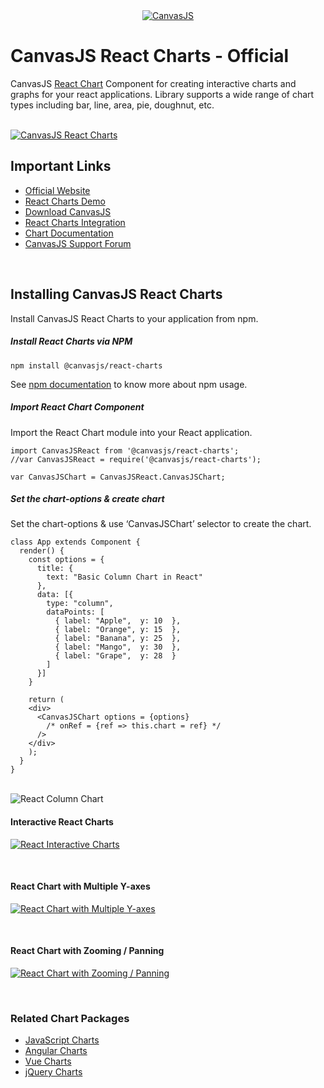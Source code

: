 <div align="center">
	<a href="https://www.npmjs.com/~canvasjs">
		<img src="https://canvasjs.com/wp-content/uploads/images/logo/canvasjs-logo-240x100.png" alt="CanvasJS"/>
	</a>
</div>

# CanvasJS React Charts - Official
CanvasJS [React Chart](https://canvasjs.com/react-charts/) Component for creating interactive charts and graphs for your react applications. Library supports a wide range of chart types including bar, line, area, pie, doughnut, etc.

<br/>

<a href="https://canvasjs.com/react-charts/">
	<img src="https://canvasjs.com/wp-content/uploads/images/npm/react/react-charts.png" alt="CanvasJS React Charts">
</a>

<br/>

## Important Links
- [Official Website](https://canvasjs.com/)
- [React Charts Demo](https://canvasjs.com/react-charts/)
- [Download CanvasJS](https://canvasjs.com/download-html5-charting-graphing-library/)
- [React Charts Integration](https://canvasjs.com/docs/charts/integration/react/)
- [Chart Documentation](https://canvasjs.com/docs/charts/basics-of-creating-html5-chart/)
- [CanvasJS Support Forum](https://canvasjs.com/forums/)

<br/>

## Installing CanvasJS React Charts
Install CanvasJS React Charts to your application from npm.
##### Install React Charts via NPM
```
npm install @canvasjs/react-charts
```
See [npm documentation](https://docs.npmjs.com/) to know more about npm usage.

##### Import React Chart Component
Import the React Chart module into your React application.
```
import CanvasJSReact from '@canvasjs/react-charts';
//var CanvasJSReact = require('@canvasjs/react-charts');

var CanvasJSChart = CanvasJSReact.CanvasJSChart;
```

##### Set the chart-options & create chart
Set the chart-options & use ‘CanvasJSChart’ selector to create the chart.
```
class App extends Component {
  render() {
    const options = {
      title: {
        text: "Basic Column Chart in React"
      },
      data: [{
        type: "column",
        dataPoints: [
          { label: "Apple",  y: 10  },
          { label: "Orange", y: 15  },
          { label: "Banana", y: 25  },
          { label: "Mango",  y: 30  },
          { label: "Grape",  y: 28  }
        ]
      }]
    }
    
    return (
    <div>
      <CanvasJSChart options = {options}
        /* onRef = {ref => this.chart = ref} */
      />
    </div>
    );
  }
}
```

<br/>

<img src="https://canvasjs.com/wp-content/uploads/images/npm/react/react-column-chart.png" alt="React Column Chart">

<br/>

#### Interactive React Charts
<a href="https://canvasjs.com/react-charts/column-line-area-chart/"><img src="https://canvasjs.com/wp-content/uploads/images/npm/react/interactive-react-charts.gif" alt="React Interactive Charts"></a>

<br/>

#### React Chart with Multiple Y-axes
<a href="https://canvasjs.com/react-charts/chart-with-multiple-axes/"><img src="https://canvasjs.com/wp-content/uploads/images/npm/react/react-charts-mulitple-y-axes.gif" alt="React Chart with Multiple Y-axes"></a>

<br/>

#### React Chart with Zooming / Panning
<a href="https://canvasjs.com/react-charts/chart-zoom-pan/"><img src="https://canvasjs.com/wp-content/uploads/images/npm/react/react-charts-zooming-panning.gif" alt="React Chart with Zooming / Panning"></a>

<br />

### Related Chart Packages
* [JavaScript Charts](https://www.npmjs.com/package/@canvasjs/charts)
* [Angular Charts](https://www.npmjs.com/package/@canvasjs/angular-charts)
* [Vue Charts](https://www.npmjs.com/package/@canvasjs/vue-charts)
* [jQuery Charts](https://www.npmjs.com/package/@canvasjs/jquery-charts)